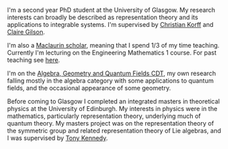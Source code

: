 I'm a second year PhD student at the University of Glasgow.
My research interests can broadly be described as representation theory and its applications to integrable systems.
I'm supervised by [Christian Korff](https://sites.google.com/view/christiankorff/home/) and [Claire Gilson](https://www.gla.ac.uk/schools/mathematicsstatistics/staff/clairegilson/).

I'm also a [Maclaurin scholar](https://www.gla.ac.uk/schools/mathematicsstatistics/research/postgraduate/#themaclaurinscholarship), meaning that I spend 1/3 of my time teaching. Currently I'm lecturing on the Engineering Mathematics 1 course.
For past teaching see [here](https://willoughbyseago.github.io/teaching).

I'm on the [Algebra, Geometry and Quantum Fields CDT](https://www.agq-cdt.org/), my own research falling mostly in the algebra category with some applications to quantum fields, and the occasional appearance of some geometry.

Before coming to Glasgow I completed an integrated masters in theoretical physics at the University of Edinburgh. My interests in physics were in the mathematics, particularly representation theory, underlying much of quantum theory. My masters project was on the representation theory of the symmetric group and related representation theory of Lie algebras, and I was supervised by [Tony Kennedy](https://www.ph.ed.ac.uk/people/tony-kennedy).
